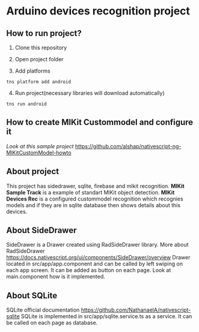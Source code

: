 # Arduino devices recognition project
## How to run project?

1. Clone this repository

2. Open project folder

3. Add platforms
```
tns platform add android
```
4. Run project(necessary libraries will download automatically)
```
tns run android
```

## How to create MlKit Custommodel and configure it
*Look at this sample project*
https://github.com/alshap/nativescript-ng-MlKitCustomModel-howto

## About project

This project has sidedrawer, sqlite, firebase and mlkit recognition.
**MlKit Sample Track** is a example of standart MlKit object detection. 
**MlKit Devices Rec** is a configured custommodel recognition which recognies models and if they are in sqlite database then shows details about this devices.
## About SideDrawer

SideDrawer is a Drawer created using RadSideDrawer library. More about RadSideDrawer https://docs.nativescript.org/ui/components/SideDrawer/overview
Drawer located in src/app/app.component and can be called by left swiping on each app screen.
It can be added as button on each page. Look at main.component how is it implemented.
## About SQLite
SQLite official documentation https://github.com/NathanaelA/nativescript-sqlite
SQLite is implemented in src/app/sqlite.service.ts as a service.
It can be called on each page as database.
